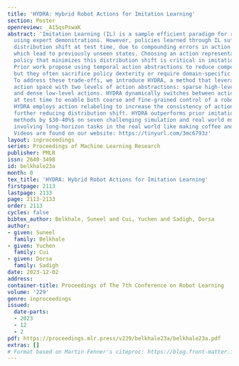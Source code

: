 ```yaml
---
title: 'HYDRA: Hybrid Robot Actions for Imitation Learning'
section: Poster
openreview: _A15qsPswaK
abstract: 'Imitation Learning (IL) is a sample efficient paradigm for robot learning
  using expert demonstrations. However, policies learned through IL suffer from state
  distribution shift at test time, due to compounding errors in action prediction
  which lead to previously unseen states. Choosing an action representation for the
  policy that minimizes this distribution shift is critical in imitation learning.
  Prior work propose using temporal action abstractions to reduce compounding errors,
  but they often sacrifice policy dexterity or require domain-specific knowledge.
  To address these trade-offs, we introduce HYDRA, a method that leverages a hybrid
  action space with two levels of action abstractions: sparse high-level waypoints
  and dense low-level actions. HYDRA dynamically switches between action abstractions
  at test time to enable both coarse and fine-grained control of a robot. In addition,
  HYDRA employs action relabeling to increase the consistency of actions in the dataset,
  further reducing distribution shift. HYDRA outperforms prior imitation learning
  methods by $30-40%$ on seven challenging simulation and real world environments,
  involving long-horizon tasks in the real world like making coffee and toasting bread.
  Videos are found on our website: https://tinyurl.com/3mc6793z'
layout: inproceedings
series: Proceedings of Machine Learning Research
publisher: PMLR
issn: 2640-3498
id: belkhale23a
month: 0
tex_title: 'HYDRA: Hybrid Robot Actions for Imitation Learning'
firstpage: 2113
lastpage: 2133
page: 2113-2133
order: 2113
cycles: false
bibtex_author: Belkhale, Suneel and Cui, Yuchen and Sadigh, Dorsa
author:
- given: Suneel
  family: Belkhale
- given: Yuchen
  family: Cui
- given: Dorsa
  family: Sadigh
date: 2023-12-02
address:
container-title: Proceedings of The 7th Conference on Robot Learning
volume: '229'
genre: inproceedings
issued:
  date-parts:
  - 2023
  - 12
  - 2
pdf: https://proceedings.mlr.press/v229/belkhale23a/belkhale23a.pdf
extras: []
# Format based on Martin Fenner's citeproc: https://blog.front-matter.io/posts/citeproc-yaml-for-bibliographies/
---
```

